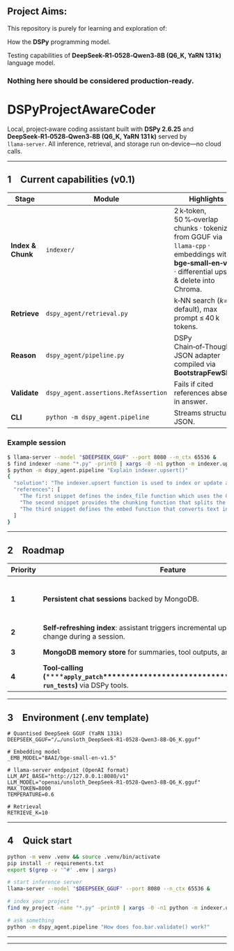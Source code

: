 ## Project Aims:

This repository is purely for learning and exploration of: 

How the **DSPy** programming model. 

Testing capabilities of **DeepSeek‑R1‑0528‑Qwen3‑8B (Q6\_K, YaRN 131 k)** language model.

### Nothing here should be considered production‑ready.

# DSPyProjectAwareCoder

Local, project‑aware coding assistant built with **DSPy 2.6.25** and **DeepSeek‑R1‑0528‑Qwen3‑8B (Q6\_K, YaRN 131 k)** served by `llama‑server`.  All inference, retrieval, and storage run on‑device—no cloud calls.

---

## 1 Current capabilities (v0.1)

| Stage             | Module                               | Highlights                                                                                                                                               |
| ----------------- | ------------------------------------ | -------------------------------------------------------------------------------------------------------------------------------------------------------- |
| **Index & Chunk** | `indexer/`                           | 2 k‑token, 50 %‑overlap chunks · tokenizer from GGUF via `llama‑cpp` · embeddings with **bge‑small‑en‑v1.5** · differential upsert & delete into Chroma. |
| **Retrieve**      | `dspy_agent/retrieval.py`            | k‑NN search (*k=10* default), max prompt ≤ 40 k tokens.                                                                                                  |
| **Reason**        | `dspy_agent/pipeline.py`             | DSPy Chain‑of‑Thought + JSON adapter compiled via **BootstrapFewShot**.                                                                                  |
| **Validate**      | `dspy_agent.assertions.RefAssertion` | Fails if cited references absent in answer.                                                                                                              |
| **CLI**           | `python ‑m dspy_agent.pipeline`      | Streams structured JSON.                                                                                                                                 |

### Example session

```bash
$ llama-server --model "$DEEPSEEK_GGUF" --port 8080 --n_ctx 65536 &
$ find indexer -name "*.py" -print0 | xargs -0 -n1 python -m indexer.upsert
$ python -m dspy_agent.pipeline "Explain indexer.upsert()"
{
  "solution": "The indexer.upsert function is used to index or update a file within the ChromaDB collection. It works by reading the file, splitting it into chunks, generating embeddings for the chunks, and then using the ChromaDB collection's upsert method to insert new chunks or update existing ones. Additionally, it deletes chunks that are no longer present in the file to keep the database consistent. The function is defined in the first snippet and relies on the chunking and embedding functions from the other snippets.",
  "references": [
    "The first snippet defines the index_file function which uses the COL.upsert method to update the ChromaDB collection with new embeddings and documents, while also deleting outdated ones.",
    "The second snippet provides the chunking function that splits the file content into manageable pieces and computes their sha256 hashes for tracking.",
    "The third snippet defines the embed function that converts text into vectors using a SentenceTransformer model, which is used in the upsert operation."
  ]
}
```

---

## 2 Roadmap

| Priority | Feature                                                                                                                                                                                                                                           | Purpose                                                               |
| -------- | ------------------------------------------------------------------------------------------------------------------------------------------------------------------------------------------------------------------------------------------------- | --------------------------------------------------------------------- |
| **1**    | **Persistent chat sessions** backed by MongoDB.                                                                                                                                                                                                   | Maintain dialogue context without rerunning full pipeline every turn. |
| **2**    | **Self‑refreshing index**: assistant triggers incremental upserts when files change during a session.                                                                                                                                             | Keeps retrieval in sync live.                                         |
| **3**    | **MongoDB memory store** for summaries, tool outputs, and long‑term notes.                                                                                                                                                                        | Enables iterative design loops.                                       |
| **4**    | **Tool‑calling (********`apply_patch`****\*\*\*\*\*\*\*\*\*\*\*\*\*\*\*\*\*\*\*\*\*\*\*\*\*\*\*\*\*\*\*\*\*\*\*\*\*\*\*\*, ********************************************`run_tests`********************************************)** via DSPy tools. | Move from Q\&A to active pair‑programming.                            |

---

## 3 Environment (.env template)

```dotenv
# Quantised DeepSeek GGUF (YaRN 131k)
DEEPSEEK_GGUF="/…/unsloth_DeepSeek-R1-0528-Qwen3-8B-Q6_K.gguf"

# Embedding model
_EMB_MODEL="BAAI/bge-small-en-v1.5"

# llama‑server endpoint (OpenAI format)
LLM_API_BASE="http://127.0.0.1:8080/v1"
LLM_MODEL="openai/unsloth_DeepSeek-R1-0528-Qwen3-8B-Q6_K.gguf"
MAX_TOKEN=8000
TEMPERATURE=0.6

# Retrieval
RETRIEVE_K=10
```

---

## 4 Quick start

```bash
python -m venv .venv && source .venv/bin/activate
pip install -r requirements.txt
export $(grep -v '^#' .env | xargs)

# start inference server
llama-server --model "$DEEPSEEK_GGUF" --port 8080 --n_ctx 65536 &

# index your project
find my_project -name "*.py" -print0 | xargs -0 -n1 python -m indexer.upsert

# ask something
python -m dspy_agent.pipeline "How does foo.bar.validate() work?"
```

---

---


